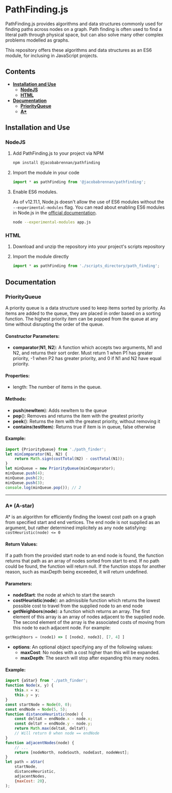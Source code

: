 # PathFinding.js

PathFinding.js provides algorithms and data structures commonly used for finding paths across nodes on a graph. Path finding is often used to find a literal path through physical space, but can also solve many other complex problems modelled as graphs.

This repository offers these algorithms and data structures as an ES6 module, for inclusing in JavaScript projects.

## Contents
- **[Installation and Use](#installation-and-use)**
    - **[NodeJS](#nodejs)**
    - **[HTML](#html)**
- **[Documentation](#documentation)**
    - **[PriorityQueue](#priorityqueue)**
    - **[A*](#astar)**

## Installation and Use

### NodeJS

1. Add PathFinding.js to your project via NPM

    ```sh
    npm install @jacobabrennan/pathfinding
    ```
    
2. Import the module in your code
    
    ```js
    import * as pathFinding from '@jacobabrennan/pathfinding';
    ```

3. Enable ES6 modules.

    As of v12.11.1, Node.js doesn't allow the use of ES6 modules without the ```--experimental-modules``` flag. You can read about enabling ES6 modules in Node.js in the [official documentation](https://nodejs.org/api/esm.html#esm_ecmascript_modules).
  
    ```sh
    node --experimental-modules app.js
    ```

### HTML

1. Download and unzip the repository into your project's scripts repository

2. Import the module directly

    ```js
    import * as pathFinding from './scripts_directory/path_finding';
    ```

## Documentation

### PriorityQueue
A priority queue is a data structure used to keep items sorted by priority. As items are added to the queue, they are placed in order based on a sorting function. The highest priority item can be popped from the queue at any time without disrupting the order of the queue.

#### Constructor Parameters:
- **comparator**(**N1**, **N2**): A function which accepts two arguments, N1 and N2, and returns their sort order. Must return 1 when P1 has greater priority, -1 when P2 has greater priority, and 0 if N1 and N2 have equal priority.
  
#### Properties:
- length: The number of items in the queue.

#### Methods:
- **push**(**newItem**): Adds newItem to the queue
- **pop**(): Removes and returns the item with the greatest priority
- **peek**(): Returns the item with the greatest priority, without removing it
- **contains**(**testItem**): Returns true if item is in queue, false otherwise

#### Example:
       
```js
import {PriorityQueue} from './path_finder';
let minComparator(N1, N2) {
    return Math.sign(costTotal(N2) - costTotal(N1));
}
let minQueue = new PriorityQueue(minComparator);
minQueue.push(4);
minQueue.push(2);
minQueue.push(3);
console.log(minQueue.pop()); // 2
```
<hr />

### A* <a name="astar">(A-star)</a>
A* is an algorithm for efficiently finding the lowest cost path on a graph from specified start and end vertices. The end node is not supplied as an argument, but rather determined implicitely as any node satisfying: ```costHeuristic(node) <= 0```

#### Return Values:
If a path from the provided start node to an end node is found, the function returns that path as an array of nodes sorted from start to end. If no path could be found, the function will return null. If the function stops for another reason, such as maxDepth being exceeded, it will return undefined.

#### Parameters:
- **nodeStart**: the node at which to start the search
- **costHeuristic**(**node**): an admissible function which returns the lowest possible cost to travel from the supplied node to an end node
- **getNeighbors**(**node**): a function which returns an array. The first element of this array is an array of nodes adjacent to the supplied node. The second element of the array is the associated costs of moving from this node to each adjacent node. For example:
```js
getNeighbors = (node1) => [ [node2, node3], [7, 4] ]
```
- **options**: An optional object specifying any of the following values:
    - **maxCost**: No nodes with a cost higher than this will be expanded.
    - **maxDepth**: The search will stop after expanding this many nodes.

#### Example:
       
```js
import {aStar} from './path_finder';
function Node(x, y) {
    this.x = x;
    this.y = y;
}
const startNode = Node(0, 0);
const endNode = Node(5, 5);
function distanceHeuristic(node) {
    const deltaX = endNode.x - node.x;
    const deltaY = endNode.y - node.y;
    return Math.max(deltaX, deltaY);
    // Will return 0 when node == endNode
}
function adjacentNodes(node) {
    // ...
    return [nodeNorth, nodeSouth, nodeEast, nodeWest];
}
let path = aStar(
    startNode,
    distanceHeuristic,
    adjacentNodes,
    {maxCost: 20},
);
```
